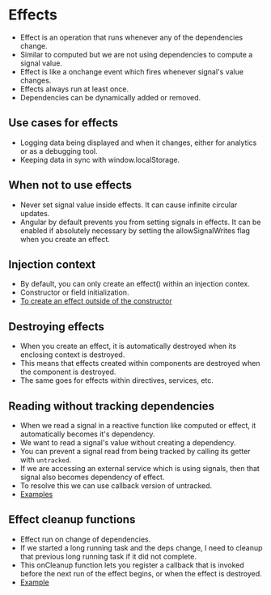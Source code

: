 # Effects

- Effect is an operation that runs whenever any of the dependencies change.
- Similar to computed but we are not using dependencies to compute a signal value.
- Effect is like a onchange event which fires whenever signal's value changes.
- Effects always run at least once.
- Dependencies can be dynamically added or removed.

## Use cases for effects

- Logging data being displayed and when it changes, either for analytics or as a debugging tool.
- Keeping data in sync with window.localStorage.

## When not to use effects

- Never set signal value inside effects. It can cause infinite circular updates.
- Angular by default prevents you from setting signals in effects. It can be enabled if absolutely necessary by setting the allowSignalWrites flag when you create an effect.

## Injection context

- By default, you can only create an effect() within an injection contex.
- Constructor or field initialization.
- [To create an effect outside of the constructor](https://angular.dev/guide/signals#injection-context)
  

## Destroying effects

- When you create an effect, it is automatically destroyed when its enclosing context is destroyed.
- This means that effects created within components are destroyed when the component is destroyed.
- The same goes for effects within directives, services, etc.

## Reading without tracking dependencies

- When we read a signal in a reactive function like computed or effect, it automatically becomes it's dependency.
- We want to read a signal's value without creating a dependency.
- You can prevent a signal read from being tracked by calling its getter with `untracked`.
- If we are accessing an external service which is using signals, then that signal also becomes dependency of effect.
- To resolve this we can use callback version of untracked.
- [Examples](https://angular.dev/guide/signals#reading-without-tracking-dependencies)

## Effect cleanup functions

- Effect run on change of dependencies.
- If we started a long running task and the deps change, I need to cleanup that previous long running task if it did not complete.
- This onCleanup function lets you register a callback that is invoked before the next run of the effect begins, or when the effect is destroyed.
- [Example](https://angular.dev/guide/signals#effect-cleanup-functions)

